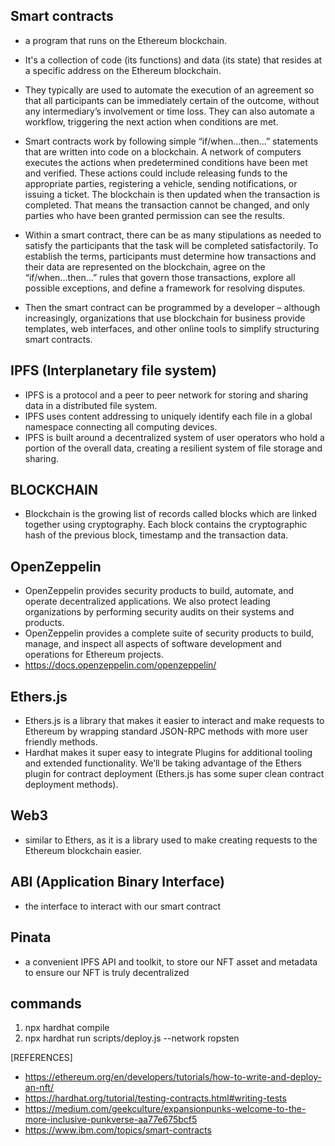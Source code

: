## Smart contracts
- a program that runs on the Ethereum blockchain. 
- It's a collection of code (its functions) and data (its state) that resides at a specific address on the Ethereum blockchain.
- They typically are used to automate the execution of an agreement so that all participants can be immediately certain of the outcome, without any intermediary’s involvement or time loss. They can also automate a workflow, triggering the next action when conditions are met.
- Smart contracts work by following simple “if/when…then…” statements that are written into code on a blockchain. A network of computers executes the actions  when predetermined conditions have been met and verified. These actions could include releasing funds to the appropriate parties, registering a vehicle, sending notifications, or issuing a ticket. The blockchain is then updated when the transaction is completed. That means the transaction cannot be changed, and only parties who have been granted permission can see the results.

- Within a smart contract, there can be as many stipulations as needed to satisfy the participants that the task will be completed satisfactorily. To establish the terms, participants must determine how transactions and their data are represented on the blockchain, agree on the “if/when...then…” rules that govern those transactions, explore all possible exceptions, and define a framework for resolving disputes.

- Then the smart contract can be programmed by a developer – although increasingly, organizations that use blockchain for business provide templates, web interfaces, and other online tools to simplify structuring smart contracts.

## IPFS (Interplanetary file system)
- IPFS is a protocol and a peer to peer network for storing and sharing data in a distributed file system. 
- IPFS uses content addressing to uniquely identify each file in a global namespace connecting all computing devices. 
- IPFS is built around a decentralized system of user operators who hold a portion of the overall data, creating a resilient system of file storage and sharing. 


## BLOCKCHAIN
- Blockchain is the growing list of records called blocks which are linked together using cryptography. Each block contains the cryptographic hash of the previous block, timestamp and the transaction data. 

## OpenZeppelin
- OpenZeppelin provides security products to build, automate, and operate decentralized applications. We also protect leading organizations by performing security audits on their systems and products.
- OpenZeppelin provides a complete suite of security products to build, manage, and inspect all aspects of software development and operations for Ethereum projects.
- https://docs.openzeppelin.com/openzeppelin/

## Ethers.js
- Ethers.js is a library that makes it easier to interact and make requests to Ethereum by wrapping standard JSON-RPC methods with more user friendly methods.
- Hardhat makes it super easy to integrate Plugins for additional tooling and extended functionality. We’ll be taking advantage of the Ethers plugin for contract deployment (Ethers.js has some super clean contract deployment methods).

## Web3 
- similar to Ethers, as it is a library used to make creating requests to the Ethereum blockchain easier. 

## ABI (Application Binary Interface) 
- the interface to interact with our smart contract

## Pinata
- a convenient IPFS API and toolkit, to store our NFT asset and metadata to ensure our NFT is truly decentralized

## commands
1. npx hardhat compile
2. npx hardhat run scripts/deploy.js --network ropsten


[REFERENCES]
- https://ethereum.org/en/developers/tutorials/how-to-write-and-deploy-an-nft/
- https://hardhat.org/tutorial/testing-contracts.html#writing-tests
- https://medium.com/geekculture/expansionpunks-welcome-to-the-more-inclusive-punkverse-aa77e675bcf5
- https://www.ibm.com/topics/smart-contracts